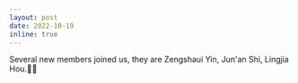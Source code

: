 ```yaml
---
layout: post
date: 2022-10-19
inline: true
---
```


Several new members joined us, they are Zengshaui Yin, Jun'an Shi, Lingjia Hou.🥳🥳

